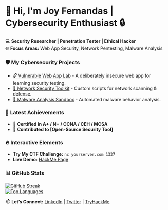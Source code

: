 # 👋 Hi, I'm Joy Fernandas | Cybersecurity Enthusiast 🔒

💻 **Security Researcher | Penetration Tester | Ethical Hacker**  
🌐 **Focus Areas:** Web App Security, Network Pentesting, Malware Analysis  

### 🛡️ **My Cybersecurity Projects**
- [🔓 Vulnerable Web App Lab](https://github.com/yourusername/vuln-webapp-lab) - A deliberately insecure web app for learning security testing.
- [📡 Network Security Toolkit](https://github.com/yourusername/network-security-tools) - Custom scripts for network scanning & defense.
- [🦠 Malware Analysis Sandbox](https://github.com/yourusername/malware-sandbox) - Automated malware behavior analysis.

### 🎯 **Latest Achievements** 
- 📜 **Certified in A+ / N+ / CCNA / CEH / MCSA**  
- 🚀 **Contributed to [Open-Source Security Tool]**  

### 🔥 **Interactive Elements**
- **Try My CTF Challenge:** `nc yourserver.com 1337`  
- **Live Demo:** [HackMe Page](https://yourusername.github.io/hackme-demo)  

### 📊 **GitHub Stats**
[![GitHub Streak](https://streak-stats.demolab.com/?user=Joyfernandas&theme=dark)](https://git.io/streak-stats)  
[![Top Languages](https://github-readme-stats.vercel.app/api/top-langs/?username=Joyfernandas&layout=compact&theme=vision-friendly-dark)](https://github.com/anuraghazra/github-readme-stats)  

📫 **Let’s Connect:** [LinkedIn](#) | [Twitter](#) | [TryHackMe](#)  
